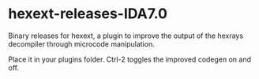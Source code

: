 # hexext-releases-IDA7.0
Binary releases for hexext, a plugin to improve the output of the hexrays decompiler through microcode manipulation.

Place it in your plugins folder. Ctrl-2 toggles the improved codegen on and off.
